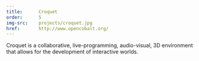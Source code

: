 ```yaml
---
title:      Croquet
order:      5
img-src:    projects/croquet.jpg
href:       http://www.opencobalt.org/
---
```

Croquet is a collaborative, live-programming, audio-visual, 3D environment that allows for the development of interactive worlds.
